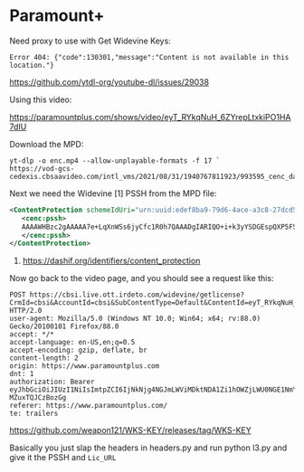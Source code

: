# Paramount+

Need proxy to use with Get Widevine Keys:

~~~
Error 404: {"code":130301,"message":"Content is not available in this
location."}
~~~

https://github.com/ytdl-org/youtube-dl/issues/29038

Using this video:

<https://paramountplus.com/shows/video/eyT_RYkqNuH_6ZYrepLtxkiPO1HA7dIU>

Download the MPD:

~~~
yt-dlp -o enc.mp4 --allow-unplayable-formats -f 17 `
https://vod-gcs-cedexis.cbsaavideo.com/intl_vms/2021/08/31/1940767811923/993595_cenc_dash/stream.mpd
~~~

Next we need the Widevine [1] PSSH from the MPD file:

~~~xml
<ContentProtection schemeIdUri="urn:uuid:edef8ba9-79d6-4ace-a3c8-27dcd51d21ed">
   <cenc:pssh>
   AAAAWHBzc2gAAAAA7e+LqXnWSs6jyCfc1R0h7QAAADgIARIQO+i+k3yYSDGEspQXP5FSryIgZXlUX1JZa3FOdUhfNlpZcmVwTHR4a2lQTzFIQTdkSVU4AQ==
   </cenc:pssh>
</ContentProtection>
~~~

1. <https://dashif.org/identifiers/content_protection>

Now go back to the video page, and you should see a request like this:

~~~
POST https://cbsi.live.ott.irdeto.com/widevine/getlicense?CrmId=cbsi&AccountId=cbsi&SubContentType=Default&ContentId=eyT_RYkqNuH_6ZYrepLtxkiPO1HA7dIU HTTP/2.0
user-agent: Mozilla/5.0 (Windows NT 10.0; Win64; x64; rv:88.0) Gecko/20100101 Firefox/88.0
accept: */*
accept-language: en-US,en;q=0.5
accept-encoding: gzip, deflate, br
content-length: 2
origin: https://www.paramountplus.com
dnt: 1
authorization: Bearer eyJhbGciOiJIUzI1NiIsImtpZCI6IjNkNjg4NGJmLWViMDktNDA1Zi1hOWZjLWU0NGE1NmY3NjZiNiIsInR5cCI6IkpXVCJ9.eyJzdWIiOiJhbm9ueW1vdXNfVVMiLCJlbnQiOlt7ImJpZCI6IkFsbEFjY2Vzc01haW4iLCJlcGlkIjo3fV0sImlhdCI6MTY1MjQ2NjA2OSwiZXhwIjoxNjUyNDczMjY5LCJpc3MiOiJjYnMiLCJhaWQiOiJjYnNpIiwiaXNlIjp0cnVlLCJqdGkiOiIzNTMwYjViOC0wODIyLTQ5N2YtYTdkMC0yMDgwMWU1ODZmN2UifQ.onQORR8tOB0IE0QhKOqipvU7F6im-MZuxTQJCzBozGg
referer: https://www.paramountplus.com/
te: trailers
~~~

https://github.com/weapon121/WKS-KEY/releases/tag/WKS-KEY

Basically you just slap the headers in headers.py and run python l3.py and give
it the PSSH and `Lic_URL`
